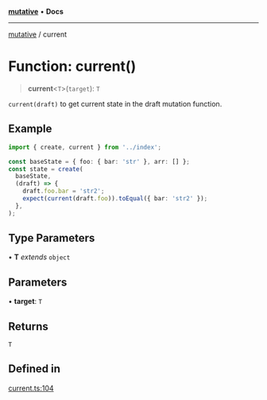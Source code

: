 [**mutative**](../README.md) • **Docs**

***

[mutative](../README.md) / current

# Function: current()

> **current**\<`T`\>(`target`): `T`

`current(draft)` to get current state in the draft mutation function.

## Example

```ts
import { create, current } from '../index';

const baseState = { foo: { bar: 'str' }, arr: [] };
const state = create(
  baseState,
  (draft) => {
    draft.foo.bar = 'str2';
    expect(current(draft.foo)).toEqual({ bar: 'str2' });
  },
);
```

## Type Parameters

• **T** *extends* `object`

## Parameters

• **target**: `T`

## Returns

`T`

## Defined in

[current.ts:104](https://github.com/unadlib/mutative/blob/4e5a64df3bd670123a9179420fc5820dbbf11915/src/current.ts#L104)
